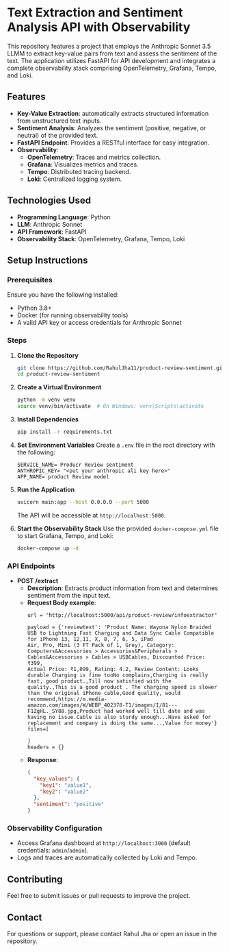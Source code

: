# Text Extraction and Sentiment Analysis API with Observability

This repository features a project that employs the Anthropic Sonnet 3.5 LLMM to extract key-value pairs from text and assess the sentiment of the text. The application utilizes FastAPI for API development and integrates a complete observability stack comprising OpenTelemetry, Grafana, Tempo, and Loki.

## Features

- **Key-Value Extraction**: automatically extracts structured information from unstructured text inputs.
- **Sentiment Analysis**: Analyzes the sentiment (positive, negative, or neutral) of the provided text.
- **FastAPI Endpoint**: Provides a RESTful interface for easy integration.
- **Observability**:
  - **OpenTelemetry**: Traces and metrics collection.
  - **Grafana**: Visualizes metrics and traces.
  - **Tempo**: Distributed tracing backend.
  - **Loki**: Centralized logging system.

## Technologies Used

- **Programming Language**: Python
- **LLM**: Anthropic Sonnet
- **API Framework**: FastAPI
- **Observability Stack**: OpenTelemetry, Grafana, Tempo, Loki

## Setup Instructions

### Prerequisites

Ensure you have the following installed:

- Python 3.8+
- Docker (for running observability tools)
- A valid API key or access credentials for Anthropic Sonnet

### Steps

1. **Clone the Repository**

   ```bash
   git clone https://github.com/RahulJha11/product-review-sentiment.git
   cd product-review-sentiment
   ```

2. **Create a Virtual Environment**

   ```bash
   python -m venv venv
   source venv/bin/activate  # On Windows: venv\Scripts\activate
   ```

3. **Install Dependencies**

   ```bash
   pip install -r requirements.txt
   ```

4. **Set Environment Variables**
   Create a `.env` file in the root directory with the following:

   ```env
   SERVICE_NAME= Producr Review sentiment
   ANTHROPIC_KEY= "<put your anthropic ali key here>"
   APP_NAME= product Review model
   ```

5. **Run the Application**

   ```bash
   uvicorn main:app --host 0.0.0.0 --port 5000
   ```

   The API will be accessible at `http://localhost:5000`.

6. **Start the Observability Stack**
   Use the provided `docker-compose.yml` file to start Grafana, Tempo, and Loki:

   ```bash
   docker-compose up -d
   ```

### API Endpoints

- **POST /extract**
  - **Description**: Extracts product information from text and determines sentiment from the input text.
  - **Request Body example**:
    ```
    url = "http://localhost:5000/api/product-review/infoextractor"

    payload = {'reviewtext': 'Product Name: Wayona Nylon Braided USB to Lightning Fast Charging and Data Sync Cable Compatible for iPhone 13, 12,11, X, 8, 7, 6, 5, iPad     
    Air, Pro, Mini (3 FT Pack of 1, Grey), Category: Computers&Accessories > Accessories&Peripherals > Cables&Accessories > Cables > USBCables, Discounted Price: ₹399, 
    Actual Price: ₹1,099, Rating: 4.2, Review Content: Looks durable Charging is fine tooNo complains,Charging is really fast, good product.,Till now satisfied with the 
    quality.,This is a good product . The charging speed is slower than the original iPhone cable,Good quality, would recommend,https://m.media- 
    amazon.com/images/W/WEBP_402378-T1/images/I/81---F1ZgHL._SY88.jpg,Product had worked well till date and was having no issue.Cable is also sturdy enough...Have asked for 
    replacement and company is doing the same...,Value for money'}
    files=[
    
    ]
    headers = {}
    ```
  - **Response**:
    ```json
    {
      "key_values": {
        "key1": "value1",
        "key2": "value2"
      },
      "sentiment": "positive"
    }
    ```

### Observability Configuration

- Access Grafana dashboard at `http://localhost:3000` (default credentials: `admin`/`admin`).
- Logs and traces are automatically collected by Loki and Tempo.

## Contributing

Feel free to submit issues or pull requests to improve the project.


## Contact

For questions or support, please contact Rahul Jha or open an issue in the repository.

